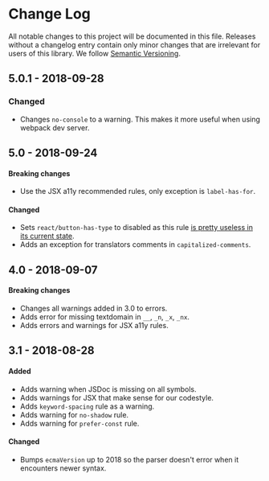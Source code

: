 # Change Log

All notable changes to this project will be documented in this file. Releases without a changelog entry contain only minor changes that are irrelevant for users of this library.
We follow [Semantic Versioning](http://semver.org/).

## 5.0.1 - 2018-09-28

### Changed

* Changes `no-console` to a warning. This makes it more useful when using webpack dev server.

## 5.0 - 2018-09-24

#### Breaking changes

* Use the JSX a11y recommended rules, only exception is `label-has-for`.

#### Changed

* Sets `react/button-has-type` to disabled as this rule [is pretty useless in its current state](https://github.com/yannickcr/eslint-plugin-react/issues/1555).
* Adds an exception for translators comments in `capitalized-comments`.

## 4.0 - 2018-09-07

#### Breaking changes

* Changes all warnings added in 3.0 to errors.
* Adds error for missing textdomain in `__`, `_n`, `_x`, `_nx`.
* Adds errors and warnings for JSX a11y rules.

##  3.1 - 2018-08-28

#### Added

* Adds warning when JSDoc is missing on all symbols.
* Adds warnings for JSX that make sense for our codestyle.
* Adds `keyword-spacing` rule as a warning.
* Adds warning for `no-shadow` rule.
* Adds warning for `prefer-const` rule.

#### Changed

* Bumps `ecmaVersion` up to 2018 so the parser doesn't error when it encounters newer syntax.
